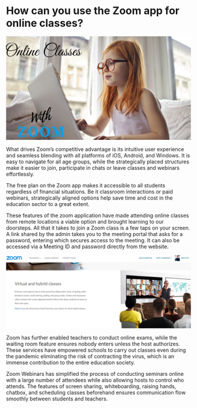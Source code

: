 # How can you use the Zoom app for online classes?

![online class with zoom](https://github.com/shohinibasu/ZOOM/blob/main/Images/Intro/Online-class-case2/use-case-2.jpg)

What drives Zoom’s competitive advantage is its intuitive user experience and seamless blending with all platforms of iOS, Android, and Windows. It is easy to navigate for all age groups, while the strategically placed structures make it easier to join, participate in chats or leave classes and webinars effortlessly.  

The free plan on the Zoom app makes it accessible to all students regardless of financial situations. Be it classroom interactions or paid webinars, strategically aligned options help save time and cost in the education sector to a great extent. 

These features of the zoom application have made attending online classes from remote locations a viable option and brought learning to our doorsteps. All that it takes to join a Zoom class is a few taps on your screen. A link shared by the admin takes you to the meeting portal that asks for a password, entering which secures access to the meeting. It can also be accessed via a Meeting ID and password directly from the website.  

![Zoom virtual and hybrid classes](https://github.com/shohinibasu/ZOOM/blob/main/Images/Intro/Online-class-case2/virtual-classes.jpg)

Zoom has further enabled teachers to conduct online exams, while the waiting room feature ensures nobody enters unless the host authorizes. These services have empowered schools to carry out classes even during the pandemic eliminating the risk of contracting the virus, which is an immense contribution to the entire education society. 

Zoom Webinars has simplified the process of conducting seminars online with a large number of attendees while also allowing hosts to control who attends. The features of screen sharing, whiteboarding, raising hands, chatbox, and scheduling classes beforehand ensures communication flow smoothly between students and teachers.
